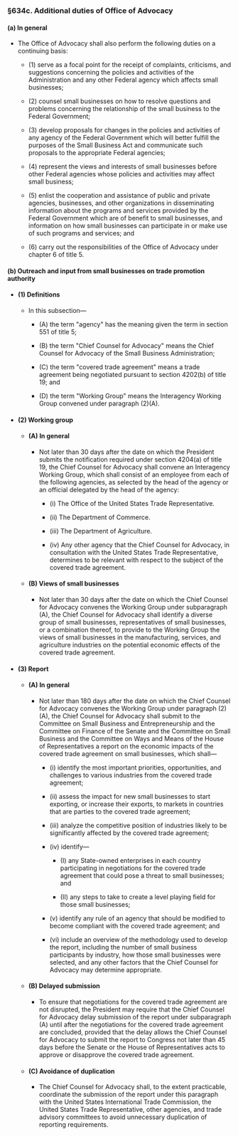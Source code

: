 ### §634c. Additional duties of Office of Advocacy
#### (a) In general
* The Office of Advocacy shall also perform the following duties on a continuing basis:

  * (1) serve as a focal point for the receipt of complaints, criticisms, and suggestions concerning the policies and activities of the Administration and any other Federal agency which affects small businesses;

  * (2) counsel small businesses on how to resolve questions and problems concerning the relationship of the small business to the Federal Government;

  * (3) develop proposals for changes in the policies and activities of any agency of the Federal Government which will better fulfill the purposes of the Small Business Act and communicate such proposals to the appropriate Federal agencies;

  * (4) represent the views and interests of small businesses before other Federal agencies whose policies and activities may affect small business;

  * (5) enlist the cooperation and assistance of public and private agencies, businesses, and other organizations in disseminating information about the programs and services provided by the Federal Government which are of benefit to small businesses, and information on how small businesses can participate in or make use of such programs and services; and

  * (6) carry out the responsibilities of the Office of Advocacy under chapter 6 of title 5.

#### (b) Outreach and input from small businesses on trade promotion authority
* #### (1) Definitions
  * In this subsection—

    * (A) the term "agency" has the meaning given the term in section 551 of title 5;

    * (B) the term "Chief Counsel for Advocacy" means the Chief Counsel for Advocacy of the Small Business Administration;

    * (C) the term "covered trade agreement" means a trade agreement being negotiated pursuant to section 4202(b) of title 19; and

    * (D) the term "Working Group" means the Interagency Working Group convened under paragraph (2)(A).

* #### (2) Working group
  * #### (A) In general
    * Not later than 30 days after the date on which the President submits the notification required under section 4204(a) of title 19, the Chief Counsel for Advocacy shall convene an Interagency Working Group, which shall consist of an employee from each of the following agencies, as selected by the head of the agency or an official delegated by the head of the agency:

      * (i) The Office of the United States Trade Representative.

      * (ii) The Department of Commerce.

      * (iii) The Department of Agriculture.

      * (iv) Any other agency that the Chief Counsel for Advocacy, in consultation with the United States Trade Representative, determines to be relevant with respect to the subject of the covered trade agreement.

  * #### (B) Views of small businesses
    * Not later than 30 days after the date on which the Chief Counsel for Advocacy convenes the Working Group under subparagraph (A), the Chief Counsel for Advocacy shall identify a diverse group of small businesses, representatives of small businesses, or a combination thereof, to provide to the Working Group the views of small businesses in the manufacturing, services, and agriculture industries on the potential economic effects of the covered trade agreement.

* #### (3) Report
  * #### (A) In general
    * Not later than 180 days after the date on which the Chief Counsel for Advocacy convenes the Working Group under paragraph (2)(A), the Chief Counsel for Advocacy shall submit to the Committee on Small Business and Entrepreneurship and the Committee on Finance of the Senate and the Committee on Small Business and the Committee on Ways and Means of the House of Representatives a report on the economic impacts of the covered trade agreement on small businesses, which shall—

      * (i) identify the most important priorities, opportunities, and challenges to various industries from the covered trade agreement;

      * (ii) assess the impact for new small businesses to start exporting, or increase their exports, to markets in countries that are parties to the covered trade agreement;

      * (iii) analyze the competitive position of industries likely to be significantly affected by the covered trade agreement;

      * (iv) identify—

        * (I) any State-owned enterprises in each country participating in negotiations for the covered trade agreement that could pose a threat to small businesses; and

        * (II) any steps to take to create a level playing field for those small businesses;


      * (v) identify any rule of an agency that should be modified to become compliant with the covered trade agreement; and

      * (vi) include an overview of the methodology used to develop the report, including the number of small business participants by industry, how those small businesses were selected, and any other factors that the Chief Counsel for Advocacy may determine appropriate.

  * #### (B) Delayed submission
    * To ensure that negotiations for the covered trade agreement are not disrupted, the President may require that the Chief Counsel for Advocacy delay submission of the report under subparagraph (A) until after the negotiations for the covered trade agreement are concluded, provided that the delay allows the Chief Counsel for Advocacy to submit the report to Congress not later than 45 days before the Senate or the House of Representatives acts to approve or disapprove the covered trade agreement.

  * #### (C) Avoidance of duplication
    * The Chief Counsel for Advocacy shall, to the extent practicable, coordinate the submission of the report under this paragraph with the United States International Trade Commission, the United States Trade Representative, other agencies, and trade advisory committees to avoid unnecessary duplication of reporting requirements.